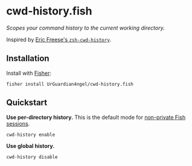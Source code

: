 # cwd-history.fish

_Scopes your command history to the current working directory._

Inspired by [Eric Freese's `zsh-cwd-history`](https://github.com/ericfreese/zsh-cwd-history).

## Installation

Install with [Fisher](https://github.com/jorgebucaran/fisher):

```console
fisher install UrGuardian4ngel/cwd-history.fish
```

## Quickstart

**Use per-directory history.** This is the default mode for [non-private Fish sessions](https://fishshell.com/docs/current/#private-mode).

```console
cwd-history enable
```

**Use global history.**

```console
cwd-history disable
```
